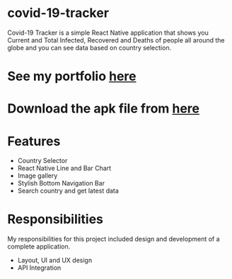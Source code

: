 # covid-19-tracker
Covid-19 Tracker is a simple React Native application that shows you Current and Total Infected, Recovered and Deaths of people all around the globe and you can see data based on country selection.

# See my portfolio [here](https://radhakishan.vpran.in/)

# Download the apk file from [here](https://radhakishan.vpran.in/covid-download.php)

# Features
  - Country Selector
  - React Native Line and Bar Chart
  - Image gallery
  - Stylish Bottom Navigation Bar
  - Search country and get latest data

# Responsibilities
My responsibilities for this project included design and development of a complete application.

  - Layout, UI and UX design
  - API Integration
